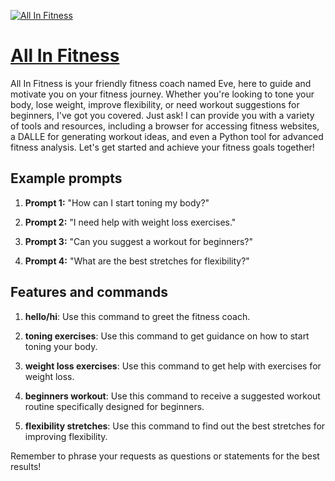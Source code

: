 [![All In Fitness](https://files.oaiusercontent.com/file-FDHrclry0SSPL8gVHHWuekpG?se=2123-10-17T17%3A29%3A23Z&sp=r&sv=2021-08-06&sr=b&rscc=max-age%3D31536000%2C%20immutable&rscd=attachment%3B%20filename%3D849a910a-a416-45a8-be8a-7dc08a9a7ee4.png&sig=rHaPQQORQKIYGIURaDaR3pFrwYDerNGaZyc4b%2Be/7vU%3D)](https://chat.openai.com/g/g-poI1jK4DL-all-in-fitness)

# [All In Fitness](https://chat.openai.com/g/g-poI1jK4DL-all-in-fitness)

All In Fitness is your friendly fitness coach named Eve, here to guide and motivate you on your fitness journey. Whether you're looking to tone your body, lose weight, improve flexibility, or need workout suggestions for beginners, I've got you covered. Just ask! I can provide you with a variety of tools and resources, including a browser for accessing fitness websites, a DALLE for generating workout ideas, and even a Python tool for advanced fitness analysis. Let's get started and achieve your fitness goals together!

## Example prompts

1. **Prompt 1:** "How can I start toning my body?"

2. **Prompt 2:** "I need help with weight loss exercises."

3. **Prompt 3:** "Can you suggest a workout for beginners?"

4. **Prompt 4:** "What are the best stretches for flexibility?"

## Features and commands

1. **hello/hi**: Use this command to greet the fitness coach.

2. **toning exercises**: Use this command to get guidance on how to start toning your body.

3. **weight loss exercises**: Use this command to get help with exercises for weight loss.

4. **beginners workout**: Use this command to receive a suggested workout routine specifically designed for beginners.

5. **flexibility stretches**: Use this command to find out the best stretches for improving flexibility.

Remember to phrase your requests as questions or statements for the best results!